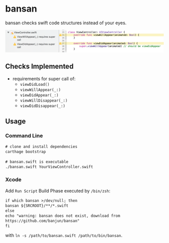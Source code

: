 bansan
======

bansan checks swift code structures instead of your eyes.

![xcode-integration](misc/xcode-integration.png)

## Checks Implemented

* requirements for super call of:
    * `viewDidLoad()`
    * `viewWillAppear(_:)`
    * `viewDidAppear(_:)`
    * `viewWillDisappear(_:)`
    * `viewDidDisappear(_:)`

## Usage

### Command Line

```
# clone and install dependencies
carthage bootstrap

# bansan.swift is executable
./bansan.swift YourViewController.swift
```

### Xcode

Add `Run Script` Build Phase executed by `/bin/zsh`:

```
if which bansan >/dev/null; then
bansan ${SRCROOT}/**/*.swift
else
echo "warning: bansan does not exist, download from https://github.com/banjun/bansan"
fi
```

with `ln -s /path/to/bansan.swift /path/to/bin/bansan`.
